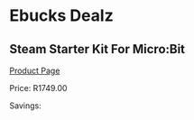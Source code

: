 
# Ebucks Dealz
## Steam Starter Kit For Micro:Bit
[Product Page](https://www.ebucks.com/web/shop/productSelected.do?prodId=1201979422&catId=1190841123)

Price: R1749.00

Savings: 


	